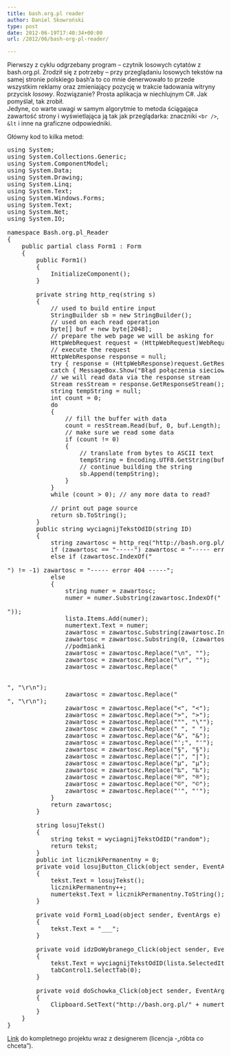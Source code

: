 ```yaml
---
title: bash.org.pl reader
author: Daniel Skowroński
type: post
date: 2012-06-19T17:40:34+00:00
url: /2012/06/bash-org-pl-reader/

---
```

Pierwszy z cyklu odgrzebany program &#8211; czytnik losowych cytatów z bash.org.pl. Zrodził się z potrzeby &#8211; przy przeglądaniu losowych tekstów na samej stronie polskiego bash&#8217;a to co mnie denerwowało to przede wszystkim reklamy oraz zmieniający pozycję w trakcie ładowania witryny przycisk _losowy_. Rozwiązanie? Prosta aplikacja w niechlujnym C#. Jak pomyślał, tak zrobił.  
Jedyne, co warte uwagi w samym algorytmie to metoda ściągająca zawartość strony i wyświetlająca ją tak jak przeglądarka: znaczniki `<br />`, `&lt` i inne na graficzne odpowiedniki.

Główny kod to kilka metod:

<pre class="EnlighterJSRAW csharp">using System;
using System.Collections.Generic;
using System.ComponentModel;
using System.Data;
using System.Drawing;
using System.Linq;
using System.Text;
using System.Windows.Forms;
using System.Text;
using System.Net;
using System.IO;

namespace Bash.org.pl_Reader
{
    public partial class Form1 : Form
    {
        public Form1()
        {
            InitializeComponent();
        }

        private string http_req(string s)
        {
            // used to build entire input
            StringBuilder sb = new StringBuilder();
            // used on each read operation
            byte[] buf = new byte[2048];
            // prepare the web page we will be asking for
            HttpWebRequest request = (HttpWebRequest)WebRequest.Create(@s);
            // execute the request
            HttpWebResponse response = null;
            try { response = (HttpWebResponse)request.GetResponse(); }
            catch { MessageBox.Show("Błąd połączenia sieciowego!!!"); return "-----"; }
            // we will read data via the response stream
            Stream resStream = response.GetResponseStream();
            string tempString = null;
            int count = 0;
            do
            {
                // fill the buffer with data
                count = resStream.Read(buf, 0, buf.Length);
                // make sure we read some data
                if (count != 0)
                {
                    // translate from bytes to ASCII text
                    tempString = Encoding.UTF8.GetString(buf, 0, count);
                    // continue building the string
                    sb.Append(tempString);
                }
            }
            while (count > 0); // any more data to read?

            // print out page source
            return sb.ToString();
        }
        public string wyciagnijTekstOdID(string ID)
        {
            string zawartosc = http_req("http://bash.org.pl/" + ID + "");
            if (zawartosc == "-----") zawartosc = "----- error !!! -----";
            else if (zawartosc.IndexOf("

<title>
  Nie znaleziono
</title>") != -1) zawartosc = "----- error 404 -----";
            else
            {
                string numer = zawartosc;
                numer = numer.Substring(zawartosc.IndexOf("

<title>
  bash.org.pl: cytat "));
                  numer = numer.Substring(27);
                  numer=numer.Substring(0, numer.IndexOf("
</title>"));
                lista.Items.Add(numer);
                numertext.Text = numer;         
                zawartosc = zawartosc.Substring(zawartosc.IndexOf("&lt;div class=\"quote post-content post-body\">") + 45);
                zawartosc = zawartosc.Substring(0, (zawartosc.IndexOf("&lt;/div>")));
                //podmianki
                zawartosc = zawartosc.Replace("\n", "");
                zawartosc = zawartosc.Replace("\r", "");
                zawartosc = zawartosc.Replace("

<br />", "\r\n");
                zawartosc = zawartosc.Replace("<br />", "\r\n");
                zawartosc = zawartosc.Replace("&lt;", "&lt;");
                zawartosc = zawartosc.Replace("&gt;", ">");
                zawartosc = zawartosc.Replace(""", "\"");
                zawartosc = zawartosc.Replace("&nbsp;", " ");
                zawartosc = zawartosc.Replace("&", "&");
                zawartosc = zawartosc.Replace("';", "'");
                zawartosc = zawartosc.Replace("&sect;", "§");
                zawartosc = zawartosc.Replace("&brvbar;", "|");
                zawartosc = zawartosc.Replace("&micro;", "µ");
                zawartosc = zawartosc.Replace("&permil;", "‰");
                zawartosc = zawartosc.Replace("&reg;", "®");
                zawartosc = zawartosc.Replace("&copy;", "©");
                zawartosc = zawartosc.Replace("&#39;", "'");
            } 
            return zawartosc;
        }

        string losujTekst()
        {
            string tekst = wyciagnijTekstOdID("random");
            return tekst;
        }
        public int licznikPermanentny = 0;
        private void losujButton_Click(object sender, EventArgs e)
        {
            tekst.Text = losujTekst();
            licznikPermanentny++;
            numertekst.Text = licznikPermanentny.ToString();
        }

        private void Form1_Load(object sender, EventArgs e)
        {
            tekst.Text = "___"; 
        }

        private void idzDoWybranego_Click(object sender, EventArgs e)
        {
            tekst.Text = wyciagnijTekstOdID(lista.SelectedItem.ToString());
            tabControl1.SelectTab(0);
        }

        private void doSchowka_Click(object sender, EventArgs e)
        {
            Clipboard.SetText("http://bash.org.pl/" + numertext.Text);
        }
    }
}
</pre>

[Link][1] do kompletnego projektu wraz z designerem (licencja -&#8222;róbta co chceta&#8221;).

 [1]: /uploaded/programowanie/bashorg_reader.7z